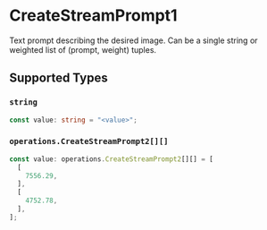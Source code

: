 # CreateStreamPrompt1

Text prompt describing the desired image. Can be a single string or weighted list of (prompt, weight) tuples.


## Supported Types

### `string`

```typescript
const value: string = "<value>";
```

### `operations.CreateStreamPrompt2[][]`

```typescript
const value: operations.CreateStreamPrompt2[][] = [
  [
    7556.29,
  ],
  [
    4752.78,
  ],
];
```

